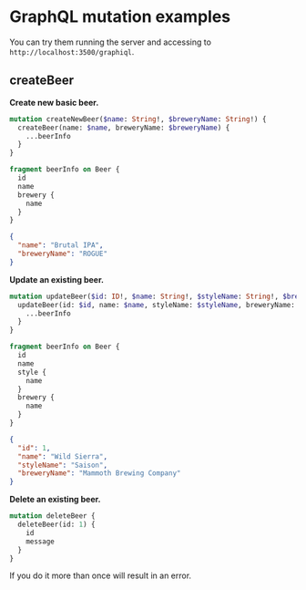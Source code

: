 # GraphQL mutation examples

You can try them running the server and accessing to `http://localhost:3500/graphiql`.

## createBeer

**Create new basic beer.**

```graphql
mutation createNewBeer($name: String!, $breweryName: String!) {
  createBeer(name: $name, breweryName: $breweryName) {
    ...beerInfo
  }
}

fragment beerInfo on Beer {
  id
  name
  brewery {
    name
  }
}
```

```json
{
  "name": "Brutal IPA",
  "breweryName": "ROGUE"
}
```

**Update an existing beer.**

```graphql
mutation updateBeer($id: ID!, $name: String!, $styleName: String!, $breweryName: String!) {
  updateBeer(id: $id, name: $name, styleName: $styleName, breweryName: $breweryName) {
    ...beerInfo
  }
}

fragment beerInfo on Beer {
  id
  name
  style {
    name
  }
  brewery {
    name
  }
}
```

```json
{
  "id": 1,
  "name": "Wild Sierra",
  "styleName": "Saison",
  "breweryName": "Mammoth Brewing Company"
}
```

**Delete an existing beer.**

```graphql
mutation deleteBeer {
  deleteBeer(id: 1) {
    id
    message
  }
}
```

If you do it more than once will result in an error.
